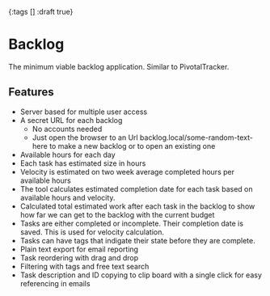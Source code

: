 {:tags [] :draft true}

# Backlog

The minimum viable backlog application. Similar to PivotalTracker.

## Features

* Server based for multiple user access
* A secret URL for each backlog
  * No accounts needed
  * Just open the browser to an Url backlog.local/some-random-text-here to make a new backlog or to open an existing one
* Available hours for each day
* Each task has estimated size in hours
* Velocity is estimated on two week average completed hours per available hours
* The tool calculates estimated completion date for each task based on available hours and velocity.
* Calculated total estimated work after each task in the backlog to show how far we can get to the backlog with the current budget
* Tasks are either completed or incomplete. Their completion date is saved. This is used for velocity calculation.
* Tasks can have tags that indigate their state before they are complete.
* Plain text export for email reporting
* Task reordering with drag and drop
* Filtering with tags and free text search
* Task description and ID copying to clip board with a single click for easy referencing in emails

